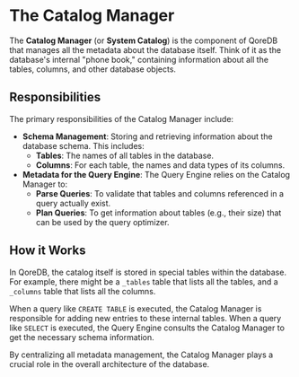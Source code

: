 # The Catalog Manager

The **Catalog Manager** (or **System Catalog**) is the component of QoreDB that manages all the metadata about the database itself. Think of it as the database's internal "phone book," containing information about all the tables, columns, and other database objects.

## Responsibilities

The primary responsibilities of the Catalog Manager include:

- **Schema Management**: Storing and retrieving information about the database schema. This includes:
    - **Tables**: The names of all tables in the database.
    - **Columns**: For each table, the names and data types of its columns.
- **Metadata for the Query Engine**: The Query Engine relies on the Catalog Manager to:
    - **Parse Queries**: To validate that tables and columns referenced in a query actually exist.
    - **Plan Queries**: To get information about tables (e.g., their size) that can be used by the query optimizer.

## How it Works

In QoreDB, the catalog itself is stored in special tables within the database. For example, there might be a `_tables` table that lists all the tables, and a `_columns` table that lists all the columns.

When a query like `CREATE TABLE` is executed, the Catalog Manager is responsible for adding new entries to these internal tables. When a query like `SELECT` is executed, the Query Engine consults the Catalog Manager to get the necessary schema information.

By centralizing all metadata management, the Catalog Manager plays a crucial role in the overall architecture of the database.